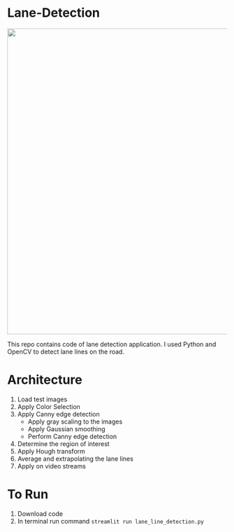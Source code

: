 # Lane-Detection
<img src="demo_gif.gif" width="900" height="700" />

This repo contains code of lane detection application. I used Python and OpenCV to detect lane lines on the road.

# Architecture
1. Load test images
2. Apply Color Selection
3. Apply Canny edge detection
    - Apply gray scaling to the images
    - Apply Gaussian smoothing
    - Perform Canny edge detection
4. Determine the region of interest
5. Apply Hough transform
6. Average and extrapolating the lane lines
7. Apply on video streams

# To Run 
1. Download code
2. In terminal run command `streamlit run lane_line_detection.py`
